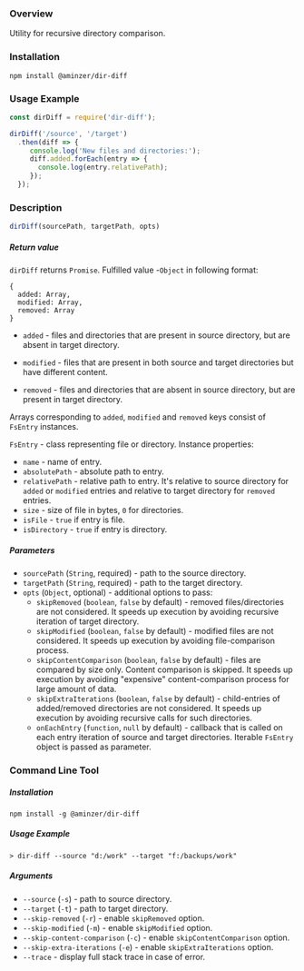 ### Overview

Utility for recursive directory comparison.

### Installation

```
npm install @aminzer/dir-diff
```

### Usage Example

```javascript
const dirDiff = require('dir-diff');

dirDiff('/source', '/target')
  .then(diff => {
     console.log('New files and directories:');
     diff.added.forEach(entry => {
       console.log(entry.relativePath);
     });
  });
```

### Description

```javascript
dirDiff(sourcePath, targetPath, opts)
```

##### Return value

`dirDiff` returns `Promise`. Fulfilled value -`Object` in following format:
```
{
  added: Array,
  modified: Array,
  removed: Array
}
```

* `added` - files and directories that are present in source directory, but are absent in target directory.

* `modified` - files that are present in both source and target directories but have different content.

* `removed` - files and directories that are absent in source directory, but are present in target directory.

Arrays corresponding to `added`, `modified` and `removed` keys consist of `FsEntry` instances.

`FsEntry` - class representing file or directory. Instance properties:

* `name` - name of entry.
* `absolutePath` - absolute path to entry.
* `relativePath` - relative path to entry. It's relative to source directory for `added` or `modified` entries and relative to target directory for `removed` entries.
* `size` - size of file in bytes, `0` for directories.
* `isFile` - `true` if entry is file.
* `isDirectory` - `true` if entry is directory.

##### Parameters

* `sourcePath` (`String`, required) - path to the source directory.
* `targetPath` (`String`, required) - path to the target directory.
* `opts` (`Object`, optional) - additional options to pass:
    * `skipRemoved` (`boolean`, `false` by default) - removed files/directories are not considered. It speeds up execution by avoiding recursive iteration of target directory.
    * `skipModified` (`boolean`, `false` by default) - modified files are not considered. It speeds up execution by avoiding file-comparison process.
    * `skipContentComparison` (`boolean`, `false` by default) - files are compared by size only. Content comparison is skipped. It speeds up execution by avoiding "expensive" content-comparison process for large amount of data.
    * `skipExtraIterations` (`boolean`, `false` by default) - child-entries of added/removed directories are not considered. It speeds up execution by avoiding recursive calls for such directories.
    * `onEachEntry` (`function`, `null` by default) - callback that is called on each entry iteration of source and target directories. Iterable `FsEntry` object is passed as parameter.
    
### Command Line Tool

##### Installation

```
npm install -g @aminzer/dir-diff
```

##### Usage Example

```
> dir-diff --source "d:/work" --target "f:/backups/work"
```

##### Arguments

* `--source` (`-s`) - path to source directory.
* `--target` (`-t`) - path to target directory.
* `--skip-removed` (`-r`) - enable `skipRemoved` option.
* `--skip-modified` (`-m`) - enable `skipModified` option.
* `--skip-content-comparison` (`-c`) - enable `skipContentComparison` option.
* `--skip-extra-iterations` (`-e`) - enable `skipExtraIterations` option.
* `--trace` - display full stack trace in case of error.
